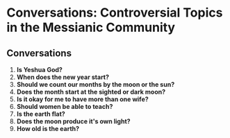 # Conversations: Controversial Topics in the Messianic Community

## Conversations

1. **Is Yeshua God?**
2. **When does the new year start?**
3. **Should we count our months by the moon or the sun?**
4. **Does the month start at the sighted or dark moon?**
5. **Is it okay for me to have more than one wife?**
6. **Should women be able to teach?**
7. **Is the earth flat?**
8. **Does the moon produce it's own light?**
9. **How old is the earth?**
